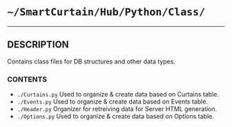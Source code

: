 # `~/SmartCurtain/Hub/Python/Class/`

---

## DESCRIPTION
Contains class files for DB structures and other data types.

### CONTENTS
- `./Curtains.py` Used to organize & create data based on Curtains table.
- `./Events.py` Used to organize & create data based on Events table.
- `./Header.py` Organizer for retreiving data for Server HTML generation.
- `./Options.py` Used to organize & create data based on Options table.
